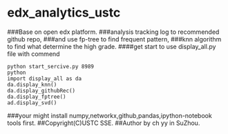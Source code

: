# edx_analytics_ustc
###Base on open edx platform.
###analysis tracking log to recommended github repo,
###and use fp-tree to find frequent pattern,
###knn algorithm to find what determine the high grade.
####get start to use display_all.py file with commend
```
python start_sercive.py 8989
python
import display_all as da
da.display_knn()
da.display_githubRec()
da.display_fptree()
ad.display_svd()
```

###your might install numpy,networkx,github,pandas,ipython-notebook tools first.
##Copyright(C)USTC SSE.
##Author by ch yy in SuZhou.

